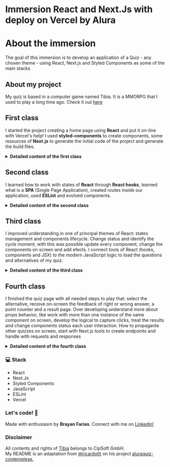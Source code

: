 # Immersion React and Next.Js with deploy on Vercel by Alura

# About the immersion

The goal of this immersion is to develop an application of a Quiz - any chosen theme - using React, Next.js and Styled Components as some of the main stacks

## About my project

My quiz is based in a computer game named Tibia. It is a MMORPG that I used to play a long time ago. Check it out [here](https://tibians-quiz.vercel.app/)

## First class

I started the project creating a home page using **React** and put it on-line with Vercel's help! I used **styled-components** to create components, some resources of **Next.js** to generate the initial code of the project and generate the build files.

<details><summary><b>Detailed content of the first class</b></summary>

- Start a project with a boilerplate of React with Next.js and styled.components

- Create some components React using styled-componentes

- Implement a theme to the interface

- Provide the questionnaire theme and data information through a mocked database

- Use Next.js to create a tag `<head>` and the needed meta-infos 

- Publish it on the Vercel

 </details>

## Second class

I learned how to work with states of **React** through **React hooks**, learned what is a **SPA** (Single Page Application), created routes inside our application, used **ESLint** and evolved  components. 

<details><summary><b>Detailed content of the second class</b></summary>

- Install and run ESLint, a linting lib to JavaScript.

- Understand what is an SPA

- Create complex components with styled-components

- Use props with components

- Capture some events in forms (as click)

- Manager states of components with hooks

- Give some data in URLs by `query params`

- Use `next/router` to implement routes

</details>

## Third class

I improved understanding in one of principal themes of React: states management and components lifecycle. Change status and identify the cycle moment, with this was possible update every component, change the components on screen and add efects. I connect tools of React (hooks, components and JSX) to the modern JavaScript logic to load the questions and alternatives of my quiz.

<details><summary><b>Detailed content of the third class</b></summary>

- Create more components

- Work with components properties (props)

- Ensure the properties type with prop-types lib

- Create the quiz page and their components

- Show questions and alternatives on screen from db.json file

- Create forms to manage alternatives

- Work with quiz components states to switch loadings, questions and the result.

- Understand the React components lifecycle

- Use useEffects() to add actions to the components of quiz page

  </details>

## Fourth class

I finished the quiz page with all needed steps to play that: select the alternative, receive on-screen the feedback of right or wrong answer, a point counter and a result page. Over developing understand more about props behavior, like work with more than one instance of the same component on screen, develop the logical to capture clicks, treat the results and change components status each user interaction. How to propagante other quizzes on screen, start with Next.js tools to create endpoints and handle with requests and responses

<details><summary><b>Detailed content of the fourth class</b></summary>

- Develop the selection code to choose alternatives for each question

- Statements vs expression

- Learn more about props, like key

- Handle with states and rendering the same component many times

- Logic to select alternatives, enabling button to the next question (using states, HTML attributes and array index)

- Counting logic of points with changing state

- Update points with cycle of React updating

- Show the results page with the sum of the points

- Use the data atributte (data-*) from HTML to give alternatives style information to the components

- Create lambda servers with Next.js to up a endpoint

- Setting CORS configuration to allow requests do other quizzes

</details>

### 💻 Stack

- React
- Next.Js
- Styled Components
- JavaScript
- ESLint
- Vercel

### Let's code! 🚀

Made with enthusiasm by **Brayan Farias**. Connect with me on [Linkedin!](https://www.linkedin.com/in/ricardoltt/)

### Disclaimer 
All contents and rights of [Tibia](https://www.tibia.com/news/?subtopic=latestnews) belongs to CipSoft GmbH.<br />
My README is an adaptation from [@ricardoltt](https://github.com/ricardoltt) on his project [aluraquiz-contemplese.](https://github.com/ricardoltt/aluraquiz-contemplese)

